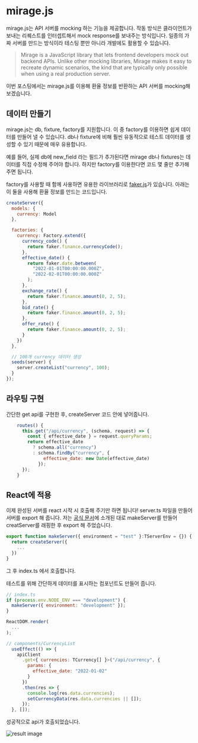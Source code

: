 # mirage.js

mirage.js는 API 서버를 mocking 하는 기능을 제공합니다. 작동 방식은 클라이언트가 보내는 리퀘스트를 인터셉트해서 mock response를 보내주는 방식입니다. 일종의 가짜 서버를 만드는 방식이라 테스팅 뿐만 아니라 개발에도 활용할 수 있습니다.

> Mirage is a JavaScript library that lets frontend developers mock out backend APIs. Unlike other mocking libraries, Mirage makes it easy to recreate dynamic scenarios, the kind that are typically only possible when using a real production server.

이번 포스팅에서는 mirage.js를 이용해 환율 정보를 반환하는 API 서버를 mocking해 보겠습니다.

## 데이터 만들기

mirage.js는 db, fixture, factory를 지원합니다. 이 중 factory를 이용하면 쉽게 데이터를 만들어 낼 수 있습니다. db나 fixture에 비해 훨씬 유동적으로 테스트 데이터를 생성할 수 있기 때문에 매우 유용합니다.

예를 들어, 실제 db에 new_field 라는 필드가 추가된다면 mirage db나 fixtures는 데이터를 직접 수정해 주어야 합니다. 하지만 factory를 이용한다면 코드 몇 줄만 추가해 주면 됩니다.

factory를 사용할 때 함께 사용하면 유용한 라이브러리로 [faker.js](https://fakerjs.dev/)가 있습니다. 아래는 이 둘을 사용해 환율 정보를 만드는 코드입니다.

```js
createServer({
  models: {
    currency: Model
  },

  factories: {
    currency: Factory.extend({
      currency_code() {
        return faker.finance.currencyCode();
      },
      effective_date() {
        return faker.date.between(
          "2022-01-01T00:00:00.000Z",
          "2022-02-01T00:00:00.000Z"
        );
      },
      exchange_rate() {
        return faker.finance.amount(0, 2, 5);
      },
      bid_rate() {
        return faker.finance.amount(0, 2, 5);
      },
      offer_rate() {
        return faker.finance.amount(0, 2, 5);
      }
    })
  },

  // 100개 currency 데이터 생성
  seeds(server) {
    server.createList("currency", 100);
  }
});
```

## 라우팅 구현

간단한 get api를 구현한 후, createServer 코드 안에 넣어줍니다.

```js
    routes() {
      this.get("/api/currency", (schema, request) => {
        const { effective_date } = request.queryParams;
        return effective_date
          ? schema.all("currency")
          : schema.findBy("currency", {
              effective_date: new Date(effective_date)
            });
      });
    }
```

## React에 적용

이제 완성된 서버를 react 시작 시 호출해 주기만 하면 됩니다!
server.ts 파일을 만들어 서버를 export 해 줍니다. 저는 [공식 문서](https://miragejs.com/quickstarts/react/develop-a-component/)에 소개된 대로 makeServer를 만들어 creatServer를 래핑한 후 export 해 주었습니다.

```js
export function makeServer({ environment = "test" }:TServerEnv = {}) {
  return createServer({
    ...
  })
}
```

그 후 index.ts 에서 호출합니다.

테스트를 위해 간단하게 데이터를 표시하는 컴포넌트도 만들어 줍니다.

```js
// index.ts
if (process.env.NODE_ENV === "development") {
  makeServer({ environment: "development" });
}

ReactDOM.render(
  ...
);

// components/CurrencyList
  useEffect(() => {
    apiClient
      .get<{ currencies: TCurrency[] }>("/api/currency", {
        params: {
          effective_date: "2022-01-02"
        }
      })
      .then(res => {
        console.log(res.data.currencies);
        setCurrencyData(res.data.currencies || []);
      });
  }, []);
```

성공적으로 api가 호출되었습니다.

![result image](https://imgur.com/gsByMYW)
